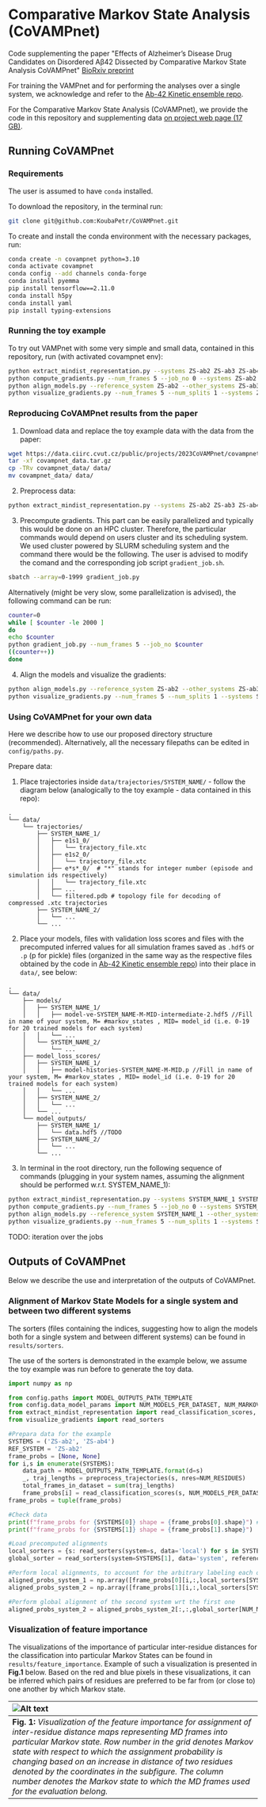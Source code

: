 # Comparative Markov State Analysis (CoVAMPnet)

Code supplementing the paper "Effects of Alzheimer’s Disease Drug Candidates on Disordered Aβ42 Dissected by Comparative Markov State Analysis CoVAMPnet" [BioRxiv preprint](https://www.biorxiv.org/content/10.1101/2023.01.06.523007v1)

For training the VAMPnet and for performing the analyses over a single system, we acknowledge and refer to the [Ab-42 Kinetic ensemble repo](https://github.com/vendruscolo-lab/ab42-kinetic-ensemble).

For the Comparative Markov State Analysis (CoVAMPnet), we provide the code in this repository and supplementing data [on project web page (17 GB)](https://data.ciirc.cvut.cz/public/projects/2023CoVAMPnet/covampnet_data.tar.gz).

## Running CoVAMPnet

### Requirements

The user is assumed to have `conda` installed.

To download the repository, in the terminal run:
```bash
git clone git@github.com:KoubaPetr/CoVAMPnet.git 
```

To create and install the conda environment with the necessary packages, run:

```bash
conda create -n covampnet python=3.10
conda activate covampnet
conda config --add channels conda-forge
conda install pyemma
pip install tensorflow==2.11.0
conda install h5py
conda install yaml
pip install typing-extensions
```

### Running the toy example

To try out VAMPnet with some very simple and small data, contained in this repository, run (with activated covampnet env):

```bash
python extract_mindist_representation.py --systems ZS-ab2 ZS-ab3 ZS-ab4
python compute_gradients.py --num_frames 5 --job_no 0 --systems ZS-ab2 ZS-ab3 ZS-ab4
python align_models.py --reference_system ZS-ab2 --other_systems ZS-ab3 ZS-ab4
python visualize_gradients.py --num_frames 5 --num_splits 1 --systems ZS-ab2 ZS-ab3 ZS-ab4 --reference_system ZS-ab2
```

### Reproducing CoVAMPnet results from the paper

1) Download data and replace the toy example data with the data from the paper:

```bash
wget https://data.ciirc.cvut.cz/public/projects/2023CoVAMPnet/covampnet_data.tar.gz
tar -xf covampnet_data.tar.gz
cp -TRv covampnet_data/ data/
mv covampnet_data/ data/
```

2) Preprocess data:

```bash
python extract_mindist_representation.py --systems ZS-ab2 ZS-ab3 ZS-ab4
```

3) Precompute gradients. This part can be easily parallelized and typically this would be done on an HPC cluster. Therefore, the particular commands would depend on users cluster and its scheduling system. We used cluster powered by SLURM scheduling system and the command there would be the following. The user is advised to modify the comand and the corresponding job script `gradient_job.sh`.

```bash
sbatch --array=0-1999 gradient_job.py
```

Alternatively (might be very slow, some parallelization is advised), the following command can be run:

```bash
counter=0
while [ $counter -le 2000 ]
do
echo $counter
python gradient_job.py --num_frames 5 --job_no $counter
((counter++))
done
```

4) Align the models and visualize the gradients:

```bash
python align_models.py --reference_system ZS-ab2 --other_systems ZS-ab3 ZS-ab4
python visualize_gradients.py --num_frames 5 --num_splits 1 --systems SYSTEM_NAME_2 SYSTEM_NAME_3 --reference_system SYSTEM_NAME_1
```
### Using CoVAMPnet for your own data
Here we describe how to use our proposed directory structure (recommended). Alternatively, all the necessary filepaths can be edited in `config/paths.py`.

Prepare data:
1) Place trajectories inside `data/trajectories/SYSTEM_NAME/` - follow the diagram below (analogically to the toy example - data contained in this repo):
```
.
└── data/
    └── trajectories/
        ├── SYSTEM_NAME_1/
        │   ├── e1s1_0/
        │   │   └── trajectory_file.xtc
        │   ├── e1s2_0/
        │   │   └── trajectory_file.xtc
        │   ├── e*s*_0/  # "*" stands for integer number (episode and simulation ids respectively)
        │   │   └── trajectory_file.xtc
        │   ├── ...
        │   └── filtered.pdb # topology file for decoding of compressed .xtc trajectories
        ├── SYSTEM_NAME_2/
        │   └── ...
        └── ...
```

2) Place your models, files with validation loss scores and files with the precomputed inferred values for all simulation frames saved as `.hdf5` or `.p` (p for pickle) files (organized in the same way as the respective files obtained by the code in [Ab-42 Kinetic ensemble repo](https://github.com/vendruscolo-lab/ab42-kinetic-ensemble)) into their place in `data/`, see below:
```
.
└── data/
    ├── models/
    │   ├── SYSTEM_NAME_1/
    │   │   ├── model-ve-SYSTEM_NAME-M-MID-intermediate-2.hdf5 //Fill in name of your system, M= #markov_states , MID= model_id (i.e. 0-19 for 20 trained models for each system)
    │   │   └── ...
    │   └── SYSTEM_NAME_2/
    │       └── ...
    ├── model_loss_scores/
    │   ├── SYSTEM_NAME_1/
    │   │   ├── model-histories-SYSTEM_NAME-M-MID.p //Fill in name of your system, M= #markov_states , MID= model_id (i.e. 0-19 for 20 trained models for each system)
    │   │   └── ...    
    │   ├── SYSTEM_NAME_2/
    │   │   └── ...
    │   └── ...
    └── model_outputs/
        ├── SYSTEM_NAME_1/
        │   └── data.hdf5 //TODO
        ├── SYSTEM_NAME_2/
        │   └── ...
        └── ...

```

3) In terminal in the root directory, run the following sequence of commands (plugging in your system names, assuming the alignment should be performed w.r.t. SYSTEM_NAME_1):
```bash
python extract_mindist_representation.py --systems SYSTEM_NAME_1 SYSTEM_NAME_2 SYSTEM_NAME_3
python compute_gradients.py --num_frames 5 --job_no 0 --systems SYSTEM_NAME_1 SYSTEM_NAME_2 SYSTEM_NAME_3
python align_models.py --reference_system SYSTEM_NAME_1 --other_systems SYSTEM_NAME_2 SYSTEM_NAME_3
python visualize_gradients.py --num_frames 5 --num_splits 1 --systems SYSTEM_NAME_2 SYSTEM_NAME_3 --reference_system SYSTEM_NAME_1
```

TODO: iteration over the jobs

## Outputs of CoVAMPnet

Below we describe the use and interpretation of the outputs of CoVAMPnet.

### Alignment of Markov State Models for a single system and between two different systems

The sorters (files containing the indices, suggesting how to align the models both for a single system and between different systems) can be found in `results/sorters`.

The use of the sorters is demonstrated in the example below, we assume the toy example was run before to generate the toy data.
    
```python
import numpy as np

from config.paths import MODEL_OUTPUTS_PATH_TEMPLATE
from config.data_model_params import NUM_MODELS_PER_DATASET, NUM_MARKOV_STATES, NUM_RESIDUES
from extract_mindist_representation import read_classification_scores, preprocess_trajectories
from visualize_gradients import read_sorters

#Prepara data for the example
SYSTEMS = ('ZS-ab2', 'ZS-ab4')
REF_SYSTEM = 'ZS-ab2'
frame_probs = [None, None]
for i,s in enumerate(SYSTEMS):
    data_path = MODEL_OUTPUTS_PATH_TEMPLATE.format(d=s)
    _, traj_lengths = preprocess_trajectories(s, nres=NUM_RESIDUES)
    total_frames_in_dataset = sum(traj_lengths)
    frame_probs[i] = read_classification_scores(s, NUM_MODELS_PER_DATASET, NUM_MARKOV_STATES, total_frames_in_dataset) #load Markov State probabilities for all frames and all models organized in a single array
frame_probs = tuple(frame_probs)

#Check data
print(f"frame_probs for {SYSTEMS[0]} shape = {frame_probs[0].shape}") #This should correspond to the shape of (NUM_MODELS, NUM_FRAMES, NUM_MARKOV_STATES)
print(f"frame_probs for {SYSTEMS[1]} shape = {frame_probs[1].shape}")

#Load precomputed alignments
local_sorters = {s: read_sorters(system=s, data='local') for s in SYSTEMS}
global_sorter = read_sorters(system=SYSTEMS[1], data='system', reference_system=REF_SYSTEM) #we are aligning wrt 'ZS-ab2', therefore alignment for 'ZS-ab2' is trivial and we dont need it

#Perform local alignments, to account for the arbitrary labeling each of the independently trained models have - even if all models are trained on the same data
aligned_probs_system_1 = np.array([frame_probs[0][i,:,local_sorters[SYSTEMS[0]][NUM_MARKOV_STATES][i]] for i in range(NUM_MODELS_PER_DATASET)]).transpose(0,2,1)
aligned_probs_system_2 = np.array([frame_probs[1][i,:,local_sorters[SYSTEMS[1]][NUM_MARKOV_STATES][i]] for i in range(NUM_MODELS_PER_DATASET)]).transpose(0,2,1)

#Perform global alignment of the second system wrt the first one
aligned_probs_system_2 = aligned_probs_system_2[:,:,global_sorter[NUM_MARKOV_STATES]]

```

### Visualization of feature importance

The visualizations of the importance of particular inter-residue distances for the classification into particular Markov States can be found in `results/feature_importance`. Example of such a visualization is presented in **Fig.1** below. Based on the red and blue pixels in these visualizations, it can be inferred which pairs of residues are preferred to be far from (or close to) one another by which Markov state.

| ![Alt text](results/examples/ZS-ab2_saliency_full.png) | 
|:--| 
| **Fig. 1:** *Visualization of the feature importance for assignment of inter-residue distance maps representing MD frames into particular Markov state. Row number in the grid denotes Markov state with respect to which the assignment probability is changing based on an increase in distance of two residues denoted by the coordinates in the subfigure. The column number denotes the Markov state to which the MD frames used for the evaluation belong.* |
